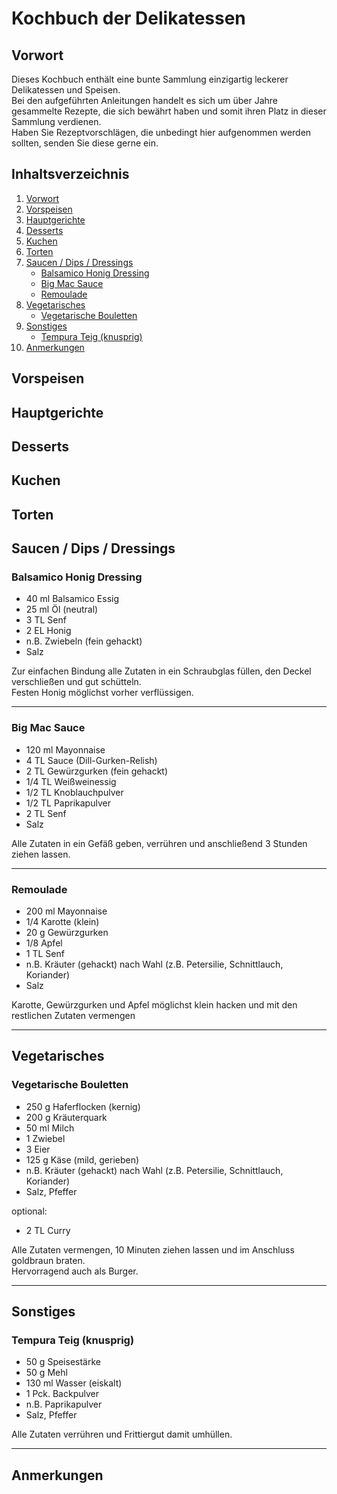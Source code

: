 # Kochbuch der Delikatessen

## Vorwort <a name="vorwort"></a>

Dieses Kochbuch enthält eine bunte Sammlung einzigartig leckerer Delikatessen und Speisen.\
Bei den aufgeführten Anleitungen handelt es sich um über Jahre gesammelte Rezepte, die sich bewährt haben und somit ihren Platz in dieser Sammlung verdienen.\
Haben Sie Rezeptvorschlägen, die unbedingt hier aufgenommen werden sollten, senden Sie diese gerne ein.

## Inhaltsverzeichnis
1. [Vorwort](#vorwort)
1. [Vorspeisen](#vorspeisen)
1. [Hauptgerichte](#hauptgerichte)
1. [Desserts](#desserts)
1. [Kuchen](#kuchen)
1. [Torten](#torten)
1. [Saucen / Dips / Dressings](#saucen)
    + [Balsamico Honig Dressing](#balsamicoDressing)
    + [Big Mac Sauce](#bigMacSauce)
    + [Remoulade](#remoulade)
1. [Vegetarisches](#vegetarisches)
    + [Vegetarische Bouletten](#vegetarischeBouletten)
1. [Sonstiges](#sonstiges)
    + [Tempura Teig (knusprig)](#tempuraKnusprig)
1. [Anmerkungen](#anmerkungen)

## Vorspeisen <a name="vorspeisen"></a>

## Hauptgerichte <a name="hauptgerichte"></a>

## Desserts <a name="desserts"></a>

## Kuchen <a name="kuchen"></a>

## Torten <a name="torten"></a>

## Saucen / Dips / Dressings <a name="saucen"></a>

### Balsamico Honig Dressing <a name="balsamicoDressing"></a>

+ 40 ml Balsamico Essig
+ 25 ml Öl (neutral)
+ 3 TL Senf 
+ 2 EL Honig
+ n.B. Zwiebeln (fein gehackt)
+ Salz

Zur einfachen Bindung alle Zutaten in ein Schraubglas füllen,  den Deckel verschließen und gut schütteln.\
Festen Honig möglichst vorher verflüssigen.

---

### Big Mac Sauce <a name="bigMacSauce"></a>

+ 120 ml Mayonnaise
+ 4 TL  Sauce (Dill-Gurken-Relish)
+ 2 TL Gewürzgurken (fein gehackt)
+ 1/4 TL Weißweinessig
+ 1/2 TL Knoblauchpulver
+ 1/2 TL Paprikapulver
+ 2 TL Senf
+ Salz

Alle Zutaten in ein Gefäß geben, verrühren und anschließend 3 Stunden ziehen lassen.

---

### Remoulade <a name="remoulade"></a>

+ 200 ml Mayonnaise
+ 1/4 Karotte (klein)
+ 20 g Gewürzgurken
+ 1/8 Apfel
+ 1 TL Senf
+ n.B. Kräuter (gehackt) nach Wahl (z.B. Petersilie, Schnittlauch, Koriander)
+ Salz

Karotte, Gewürzgurken und Apfel möglichst klein hacken und mit den restlichen Zutaten vermengen

---

## Vegetarisches <a name="vegetarisches"></a>

### Vegetarische Bouletten <a name="vegetarischeBouletten"></a>

+ 250 g Haferflocken (kernig)
+ 200 g Kräuterquark
+ 50 ml Milch
+ 1 Zwiebel
+ 3 Eier 
+ 125 g Käse (mild, gerieben)
+ n.B. Kräuter (gehackt) nach Wahl (z.B. Petersilie, Schnittlauch, Koriander)
+ Salz, Pfeffer

optional:
+ 2 TL Curry

Alle Zutaten vermengen, 10 Minuten ziehen lassen und im Anschluss goldbraun braten.\
Hervorragend auch als Burger.

---

## Sonstiges <a name="sonstiges"></a>

### Tempura Teig (knusprig) <a name="tempuraKnusprig"></a>

+ 50 g Speisestärke
+ 50 g Mehl
+ 130 ml Wasser (eiskalt)
+ 1 Pck. Backpulver
+ n.B. Paprikapulver
+ Salz, Pfeffer

Alle Zutaten verrühren und Frittiergut damit umhüllen.

---

## Anmerkungen <a name="anmerkungen"></a>

